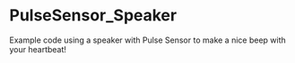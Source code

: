 # PulseSensor_Speaker
Example code using a speaker with Pulse Sensor to make a nice beep with your heartbeat!
